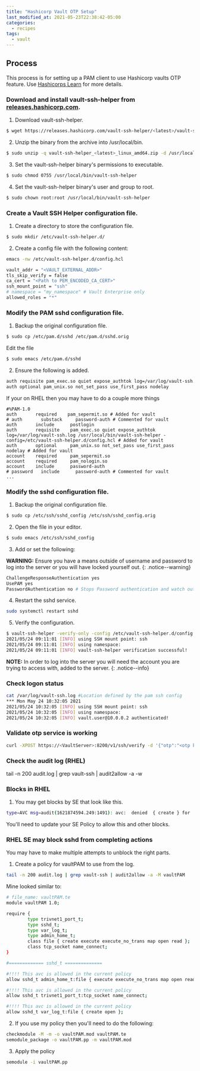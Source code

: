 ```yaml
---
title: "Hashicorp Vault OTP Setup"
last_modified_at: 2021-05-23T22:38:42-05:00
categories:
  - recipes
tags:
  - vault
---
```

## Process
This process is for setting up a PAM client to use Hashicorp vaults OTP feature. Use [Hashicorps Learn](https://learn.hashicorp.com/tutorials/vault/ssh-otp) for more details.

### Download and install vault-ssh-helper from [releases.hashicorp.com](https://releases.hashicorp.com/vault-ssh-helper).
1. Download vault-ssh-helper.
```sh
$ wget https://releases.hashicorp.com/vault-ssh-helper/<latest>/vault-ssh-helper_<latest>_linux
```
2. Unzip the binary from the archive into /usr/local/bin.
```sh
$ sudo unzip -q vault-ssh-helper_<latest>_linux_amd64.zip -d /usr/local/bin
```
3. Set the vault-ssh-helper binary's permissions to executable.
```sh
$ sudo chmod 0755 /usr/local/bin/vault-ssh-helper
```
4. Set the vault-ssh-helper binary's user and group to root.
```sh
$ sudo chown root:root /usr/local/bin/vault-ssh-helper
```
### Create a Vault SSH Helper configuration file.

1. Create a directory to store the configuration file.
```sh
$ sudo mkdir /etc/vault-ssh-helper.d/
```
2. Create a config file with the following content:
```sh
emacs -nw /etc/vault-ssh-helper.d/config.hcl

vault_addr = "<VAULT_EXTERNAL_ADDR>"
tls_skip_verify = false
ca_cert = "<Path to PEM_ENCODED_CA_CERT>"
ssh_mount_point = "ssh"
# namespace = "my_namespace" # Vault Enterprise only
allowed_roles = "*"
```
### Modify the PAM sshd configuration file.

1. Backup the original configuration file.
```sh
$ sudo cp /etc/pam.d/sshd /etc/pam.d/sshd.orig
```
Edit the file
```sh
$ sudo emacs /etc/pam.d/sshd
```
2. Ensure the following is added.
```sh
auth requisite pam_exec.so quiet expose_authtok log=/var/log/vault-ssh.log /usr/local/bin/vault-ssh-helper -config=/etc/vault-ssh-helper.d/config.hcl
auth optional pam_unix.so not_set_pass use_first_pass nodelay
```
If your on RHEL then you may have to do a couple more things

```
#%PAM-1.0
auth       required    pam_sepermit.so # Added for vault
# auth       substack     password-auth # Commented for vault
auth       include      postlogin
auth       requisite    pam_exec.so quiet expose_authtok log=/var/log/vault-ssh.log /usr/local/bin/vault-ssh-helper -config=/etc/vault-ssh-helper.d/config.hcl # Added for vault
auth       optional     pam_unix.so not_set_pass use_first_pass nodelay # Added for vault
account    required     pam_sepermit.so
account    required     pam_nologin.so
account    include      password-auth
# password   include      password-auth # Commented for vault
...
```
### Modify the sshd configuration file.

1. Backup the original configuration file.
```sh
$ sudo cp /etc/ssh/sshd_config /etc/ssh/sshd_config.orig
```
2. Open the file in your  editor.
```sh
$ sudo emacs /etc/ssh/sshd_config
```
3. Add or set the following:

**WARNING:** Ensure you have a means outside of username and password to log into the server or you will have locked yourself out.
{: .notice--warning}

```sh
ChallengeResponseAuthentication yes
UsePAM yes
PasswordAuthentication no # Stops Password authentication and watch out!
```
4. Restart the sshd service.
```sh
sudo systemctl restart sshd
```

5. Verify the configuration.

```sh
$ vault-ssh-helper -verify-only -config /etc/vault-ssh-helper.d/config.hcl
2021/05/24 09:11:01 [INFO] using SSH mount point: ssh
2021/05/24 09:11:01 [INFO] using namespace:
2021/05/24 09:11:01 [INFO] vault-ssh-helper verification successful!
```

**NOTE:** In order to log into the server you will need the account you are trying to access with, added to the server.
{: .notice--info}

### Check logon status
```sh
cat /var/log/vault-ssh.log #Location defined by the pam ssh config
*** Mon May 24 10:32:05 2021
2021/05/24 10:32:05 [INFO] using SSH mount point: ssh
2021/05/24 10:32:05 [INFO] using namespace:
2021/05/24 10:32:05 [INFO] vault.user@10.0.0.2 authenticated!
```

### Validate otp service is working
```sh
curl -XPOST https://<VaultServer>:8200/v1/ssh/verify -d '{"otp":"<otp key provided from vault>"}' -k
```

### Check the audit log (RHEL)
tail -n 200 audit.log | grep vault-ssh | audit2allow -a -w

### Blocks in RHEL
1. You may get blocks by SE that look like this. 
```sh
type=AVC msg=audit(1621874594.249:1491): avc:  denied  { create } for  pid=5368 comm="sshd" name="vault-ssh.log" scontext=system_u:system_r:sshd_t:s0-s0:c0.c1023 tcontext=system_u:object_r:var_log_t:s0 tclass=file permissive=0
```
You'll need to update your SE Policy to allow this and other blocks.

### RHEL SE may block sshd from completing actions 
You may have to make multiple attempts to unblock the right parts.

1. Create a policy for vaultPAM to use from the log.
```sh
tail -n 200 audit.log | grep vault-ssh | audit2allow -a -M vaultPAM
```
Mine looked similar to:
```sh
# file_name: vaultPAM.te
module vaultPAM 1.0;

require {
        type trivnet1_port_t;
        type sshd_t;
        type var_log_t;
        type admin_home_t;
        class file { create execute execute_no_trans map open read };
        class tcp_socket name_connect;
}

#============= sshd_t ==============

#!!!! This avc is allowed in the current policy
allow sshd_t admin_home_t:file { execute execute_no_trans map open read };

#!!!! This avc is allowed in the current policy
allow sshd_t trivnet1_port_t:tcp_socket name_connect;

#!!!! This avc is allowed in the current policy
allow sshd_t var_log_t:file { create open };
```

2. If you use my policy then you'll need to do the following:
```sh
checkmodule -M -m -o vaultPAM.mod vaultPAM.te
semodule_package -o vaultPAM.pp -m vaultPAM.mod
```

3. Apply the policy
```sh
semodule -i vaultPAM.pp
```